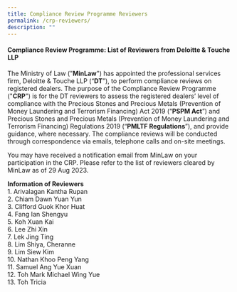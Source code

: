 ```yaml
---
title: Compliance Review Programme Reviewers
permalink: /crp-reviewers/
description: ""
---
```

#### **Compliance Review Programme: List of Reviewers from Deloitte &amp; Touche LLP**

The Ministry of Law ("**MinLaw**") has appointed the professional services firm, Deloitte &amp; Touche LLP (“**DT**”), to perform compliance reviews on registered dealers. The purpose of the Compliance Review Programme ("**CRP**") is for the DT reviewers to assess the registered dealers’ level of compliance with the Precious Stones and Precious Metals (Prevention of Money Laundering and Terrorism Financing) Act 2019 (“**PSPM Act**”) and Precious Stones and Precious Metals (Prevention of Money Laundering and Terrorism Financing) Regulations 2019 (“**PMLTF Regulations**”), and provide guidance, where necessary. The compliance reviews will be conducted through correspondence via emails, telephone calls and on-site meetings.

You may have received a notification email from MinLaw on your participation in the CRP. Please refer to the list of reviewers cleared by MinLaw as of 29 Aug 2023.

**Information of Reviewers**
<br>1. Arivalagan Kantha Rupan<br>2. Chiam Dawn Yuan Yun
<br>3.	Clifford Guok Khor Huat<br>4. Fang Ian Shengyu<br>5.	Koh Xuan Kai
<br>6.	Lee Zhi Xin<br>7. Lek Jing Ting
<br>8.	Lim Shiya, Cheranne<br>9.	Lim Siew Kim<br>10. Nathan Khoo Peng Yang
<br>11.	Samuel Ang Yue Xuan<br>12.	Toh Mark Michael Wing Yue
<br>13.	Toh Tricia